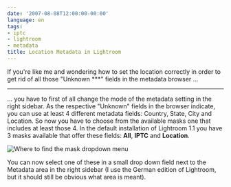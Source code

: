 ```yaml
---
date: '2007-08-08T12:00:00-00:00'
language: en
tags:
- iptc
- lightroom
- metadata
title: Location Metadata in Lightroom
---
```



If you're like me and wondering how to set the location correctly in order to get rid of all those "Unknown ***" fields in the metadata browser ...

-------------------------------

... you have to first of all change the mode of the metadata setting in the right sidebar. As the respective "Unknown" fields in the browser indicate, you can use at least 4 different metadata fields: Country, State, City and Location. So now you have to choose from the available masks one that includes at least those 4. In the default installation of Lightroom 1.1 you have 3 masks available that offer these fields: **All**, **IPTC** and **Location**.

<img src="/media/2007/lightroom.meta.png" alt="Where to find the mask dropdown menu" class="figure" />

You can now select one of these in a small drop down field next to the Metadata area in the right sidebar (I use the German edition of Lightroom, but it should still be obvious what area is meant).
